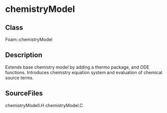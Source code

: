 # chemistryModel 
## Class
Foam::chemistryModel

## Description
Extends base chemistry model by adding a thermo package, and ODE functions.
Introduces chemistry equation system and evaluation of chemical source
terms.

## SourceFiles
chemistryModelI.H
chemistryModel.C

